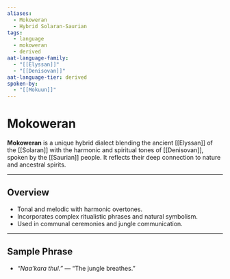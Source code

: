 ```yaml
---
aliases:
  - Mokoweran
  - Hybrid Solaran-Saurian
tags:
  - language
  - mokoweran
  - derived
aat-language-family:
  - "[[Elyssan]]"
  - "[[Denisovan]]"
aat-language-tier: derived
spoken-by:
  - "[[Mokuun]]"
---
```


# Mokoweran

**Mokoweran** is a unique hybrid dialect blending the ancient [[Elyssan]] of the [[Solaran]] with the harmonic and spiritual tones of [[Denisovan]], spoken by the [[Saurian]] people. It reflects their deep connection to nature and ancestral spirits.

---

## Overview

- Tonal and melodic with harmonic overtones.
- Incorporates complex ritualistic phrases and natural symbolism.
- Used in communal ceremonies and jungle communication.

---

## Sample Phrase

- *“Naa’kara thul.”* — “The jungle breathes.”
